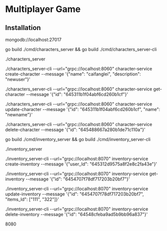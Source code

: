 # Multiplayer Game

## Installation


mongodb://localhost:27017


go build ./cmd/characters_server  && go build ./cmd/characters_server-cli

./characters_server

./characters_server-cli --url="grpc://localhost:8060" character-service create-character --message '{"name": "caifanglei", "description": "newuser"}'

./characters_server-cli --url="grpc://localhost:8060" character-service get-character --message '{"id": "645311b1f04abf6cd260b1cf"}'

./characters_server-cli --url="grpc://localhost:8060" character-service update-character --message '{"id": "645311b1f04abf6cd260b1cf", "name": "newname"}'

./characters_server-cli --url="grpc://localhost:8060" character-service delete-character --message '{"id": "645488667a280b1de71c110a"}'


go build ./cmd/inventory_server  && go build ./cmd/inventory_server-cli

./inventory_server

./inventory_server-cli  --url="grpc://localhost:8070" inventory-service create-inventory --message '{"user_Id": "645312d9575a8f2e8c2fa43e"}'

./inventory_server-cli  --url="grpc://localhost:8070" inventory-service get-inventory --message '{"id": "6454707f78df717203b20bf7"}'

./inventory_server-cli  --url="grpc://localhost:8070" inventory-service update-inventory --message '{"id": "6454707f78df717203b20bf7", "items_Id": ["111", "322"]}'

./inventory_server-cli  --url="grpc://localhost:8070" inventory-service delete-inventory --message '{"id": "64548cfeba9ad5b9bb96a837"}'


8080